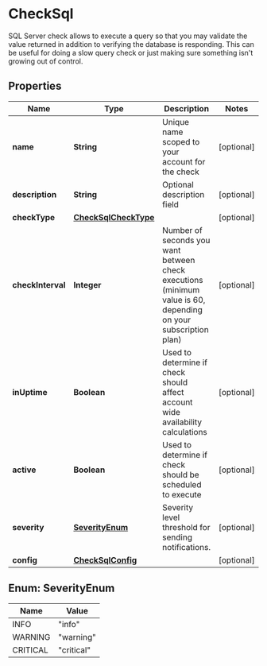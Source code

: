 

# CheckSql

SQL Server check allows to execute a query so that you may validate the value returned in addition to verifying the database is responding.  This can be useful for doing a slow query check or just making sure something isn't growing out of control. 
## Properties

Name | Type | Description | Notes
------------ | ------------- | ------------- | -------------
**name** | **String** | Unique name scoped to your account for the check |  [optional]
**description** | **String** | Optional description field |  [optional]
**checkType** | [**CheckSqlCheckType**](CheckSqlCheckType.md) |  |  [optional]
**checkInterval** | **Integer** | Number of seconds you want between check executions (minimum value is 60, depending on your subscription plan) |  [optional]
**inUptime** | **Boolean** | Used to determine if check should affect account wide availability calculations |  [optional]
**active** | **Boolean** | Used to determine if check should be scheduled to execute |  [optional]
**severity** | [**SeverityEnum**](#SeverityEnum) | Severity level threshold for sending notifications. |  [optional]
**config** | [**CheckSqlConfig**](CheckSqlConfig.md) |  |  [optional]



## Enum: SeverityEnum

Name | Value
---- | -----
INFO | &quot;info&quot;
WARNING | &quot;warning&quot;
CRITICAL | &quot;critical&quot;



